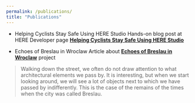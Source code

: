 ```yaml
---
permalink: /publications/
title: "Publications"
---
```

* Helping Cyclists Stay Safe Using HERE Studio
Hands-on blog post at HERE Developer page [**Helping Cyclists Stay Safe Using HERE Studio**](https://developer.here.com/blog/helping-cyclists-stay-safe-here-studio?_lrsc=13d8722c-a051-46a5-ba3f-cc20e5148d03&cid=other-Elevate-FD-0-HERE-&utm_source=Elevate&utm_medium=social&utm_campaign=Online_CommsShare_2020) 

* Echoes of Breslau in Wroclaw
Article about [**Echoes of Breslau in Wroclaw**](https://www.arcanagis.pl/echa-breslau-we-wroclawiu/) project

> Walking down the street, we often do not draw attention to what architectural elements we pass by. It is interesting, but when we start looking around, we will see a lot of objects next to which we have passed by indifferently.
> This is the case of the remains of the times when the city was called Breslau. 
